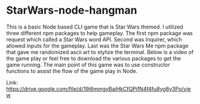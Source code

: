 # StarWars-node-hangman
This is a basic Node based CLI game that is Star Wars themed. I utilized three different npm packages to help gameplay. The first npm package was request which called a Star Wars word API. Second was Inquirer, which allowed inputs for the gameplay. Last was the Star Wars Me npm package that gave me randomized ascii art to stylize the terminal. Below is a video of the game play or feel free to download the various packages to get the game running. The main point of this game was to use constructor functions to assist the flow of the game play in Node.

Link: 
https://drive.google.com/file/d/19i6mmgyBaiHkCfQPifN4f4fu8yg8y3Po/view

